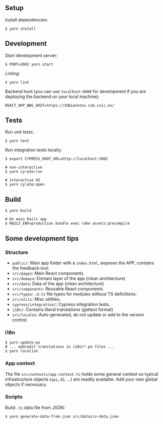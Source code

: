 ## Setup

Install dependencies:

```
$ yarn install
```

## Development

Start development server:

```
$ PORT=3002 yarn start
```

Linting:

```
$ yarn lint
```

Backend host (you can use `localhost:8080` for development if you are deploying the backend on your local machine):

```
REACT_APP_BWS_HOST=https://3dbionotes.cnb.csic.es/
```

## Tests

Run unit tests:

```
$ yarn test
```

Run integration tests locally:

```
$ export CYPRESS_ROOT_URL=http://localhost:3002

# non-interactive
$ yarn cy:e2e:run

# interactive UI
$ yarn cy:e2e:open
```

## Build

```shell
$ yarn build

# On main Rails app
$ RAILS_ENV=production bundle exec rake assets:precompile
```

## Some development tips

### Structure

-   `public/`: Main app folder with a `index.html`, exposes the APP, contains the feedback-tool.
-   `src/pages`: Main React components.
-   `src/domain`: Domain layer of the app (clean architecture)
-   `src/data`: Data of the app (clean architecture)
-   `src/components`: Reusable React components.
-   `src/types`: `.d.ts` file types for modules without TS definitions.
-   `src/utils`: Misc utilities.
-   `cypress/integration/`: Cypress integration tests.
-   `i18n/`: Contains literal translations (gettext format)
-   `src/locales`: Auto-generated, do not update or add to the version control.

### i18n

```
$ yarn update-po
# ... add/edit translations in i18n/*.po files ...
$ yarn localize
```

### App context

The file `src/contexts/app-context.ts` holds some general context so typical infrastructure objects (`api`, `d2`, ...) are readily available. Add your own global objects if necessary.

### Scripts

Build `.ts` data file from JSON:

```
$ yarn generate-data-from-json src/data/cv-data.json
```
